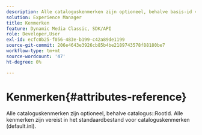 ```yaml
---
description: Alle cataloguskenmerken zijn optioneel, behalve basis-id van catalogus. Alle kenmerken zijn vereist in het standaardbestand voor cataloguskenmerken (default.ini).
solution: Experience Manager
title: Kenmerken
feature: Dynamic Media Classic, SDK/API
role: Developer,User
exl-id: ecfc0b25-f056-483e-b199-c42a89de1199
source-git-commit: 206e4643e3926cb85b4be2189743578f88180be7
workflow-type: tm+mt
source-wordcount: '47'
ht-degree: 0%

---
```


# Kenmerken{#attributes-reference}

Alle cataloguskenmerken zijn optioneel, behalve catalogus::RootId. Alle kenmerken zijn vereist in het standaardbestand voor cataloguskenmerken (default.ini).
